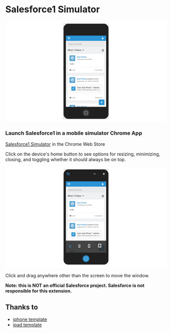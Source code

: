Salesforce1 Simulator
====================

![Salesforce1 Simulator](/assets/images/salesforce1_simulator.png?raw=true "Salesforce1 Simulator")

### Launch Salesforce1 in a mobile simulator Chrome App

[Salesforce1 Simulator](https://chrome.google.com/webstore/detail/salesforce1-simulator/cknbjckicenodbiaejbmkjhldffonggp?utm_source=chrome-ntp-icon) in the Chrome Web Store

Click on the device's home button to see options for resizing, minimizing, closing, and toggling whether it should always be on top.

![Salesforce1 Simulator Options](/assets/images/salesforce1_simulator_options.png?raw=true "Salesforce1 Simulator Options")

Click and drag anywhere other than the screen to move the window.

**Note: this is NOT an official Salesforce project. Salesforce is not responsible for this extension.**

## Thanks to
* [iphone template](http://codepen.io/charlie-volpe/pen/xvcnE)
* [ipad template](http://codepen.io/charlie-volpe/pen/xvcnE)
